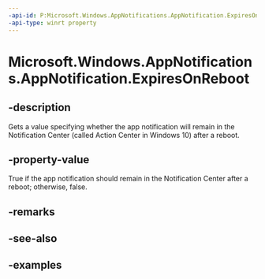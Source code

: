 ```yaml
---
-api-id: P:Microsoft.Windows.AppNotifications.AppNotification.ExpiresOnReboot
-api-type: winrt property
---
```


# Microsoft.Windows.AppNotifications.AppNotification.ExpiresOnReboot

<!--
public bool ExpiresOnReboot { get; set; }
-->


## -description

Gets a value specifying whether the app notification will remain in the Notification Center (called Action Center in Windows 10) after a reboot.

## -property-value

True if the app notification should remain in the Notification Center after a reboot; otherwise, false.

## -remarks

## -see-also

## -examples


